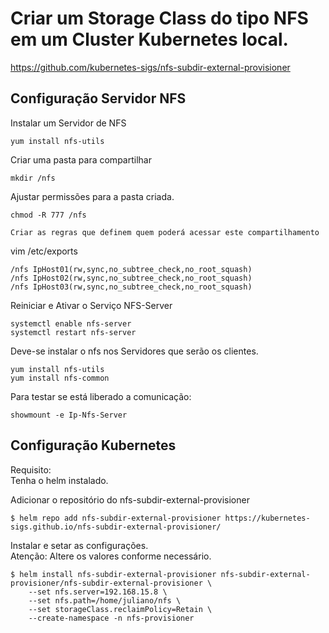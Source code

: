 # Criar um Storage Class do tipo NFS em um Cluster Kubernetes local.

https://github.com/kubernetes-sigs/nfs-subdir-external-provisioner

## Configuração Servidor NFS

Instalar um Servidor de NFS 
```
yum install nfs-utils
```

Criar uma pasta para compartilhar
```
mkdir /nfs
```

Ajustar permissões para a pasta criada.
```
chmod -R 777 /nfs

Criar as regras que definem quem poderá acessar este compartilhamento
```
vim /etc/exports
```
/nfs IpHost01(rw,sync,no_subtree_check,no_root_squash)
/nfs IpHost02(rw,sync,no_subtree_check,no_root_squash)
/nfs IpHost03(rw,sync,no_subtree_check,no_root_squash)
```

Reiniciar e Ativar o Serviço NFS-Server
```
systemctl enable nfs-server
systemctl restart nfs-server
```

Deve-se instalar o nfs nos Servidores que serão os clientes.
```
yum install nfs-utils
yum install nfs-common
```

Para testar se está liberado a comunicação:
```
showmount -e Ip-Nfs-Server
```


## Configuração Kubernetes

Requisito: \
Tenha o helm instalado.

Adicionar o repositório do nfs-subdir-external-provisioner
```
$ helm repo add nfs-subdir-external-provisioner https://kubernetes-sigs.github.io/nfs-subdir-external-provisioner/
```

Instalar e setar as configurações. \
Atenção: Altere os valores conforme necessário.
```
$ helm install nfs-subdir-external-provisioner nfs-subdir-external-provisioner/nfs-subdir-external-provisioner \
    --set nfs.server=192.168.15.8 \
    --set nfs.path=/home/juliano/nfs \
    --set storageClass.reclaimPolicy=Retain \
    --create-namespace -n nfs-provisioner
```